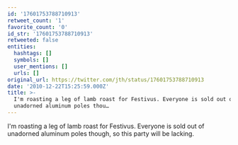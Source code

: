 ```yaml
---
id: '17601753788710913'
retweet_count: '1'
favorite_count: '0'
id_str: '17601753788710913'
retweeted: false
entities:
  hashtags: []
  symbols: []
  user_mentions: []
  urls: []
original_url: https://twitter.com/jth/status/17601753788710913
date: '2010-12-22T15:25:59.000Z'
title: >-
  I'm roasting a leg of lamb roast for Festivus. Everyone is sold out of
  unadorned aluminum poles thou…
---
```


I'm roasting a leg of lamb roast for Festivus. Everyone is sold out of unadorned aluminum poles though, so this party will be lacking.